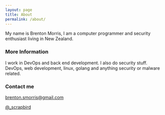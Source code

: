 ```yaml
---
layout: page
title: About
permalink: /about/
---
```


My name is Brenton Morris, I am a computer programmer and security enthusiast living in New Zealand.

### More Information

I work in DevOps and back end development. I also do security stuff.
DevOps, web development, linux, golang and anything security or malware related.

### Contact me

[brenton.smorris@gmail.com](mailto:brenton.smorris@gmail.com)

[@_scrapbird](https://twitter.com/_scrapbird)
